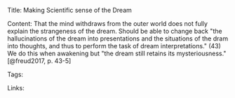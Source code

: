Title: Making Scientific sense of the Dream

Content: That the mind withdraws from the outer world does not fully explain the strangeness of the dream. Should be able to change back "the hallucinations of the dream into presentations and the situations of the dram into thoughts, and thus to perform the task of dream interpretations." (43) We do this when awakening but "the dream still retains its mysteriousness."
[@freud2017, p. 43-5]

Tags:

Links:
